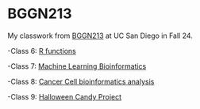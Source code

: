 # BGGN213

My classwork from [BGGN213](https://bioboot.github.io/bggn213_F24/) at UC San Diego in Fall 24.

 -Class 6: [R functions](https://github.com/Calii98/bggn213_github/blob/main/class06/class06.qmd)
 
 -Class 7: [Machine Learning Bioinformatics](https://github.com/Calii98/bggn213_github/blob/main/class07/class07.qmd)
 
 -Class 8: [Cancer Cell bioinformatics analysis](https://github.com/Calii98/bggn213_github/blob/main/Class08/class08.qmd)

 -Class 9: [Halloween Candy Project](https://github.com/Calii98/bggn213_github/blob/main/Class09/class09.qmd)


